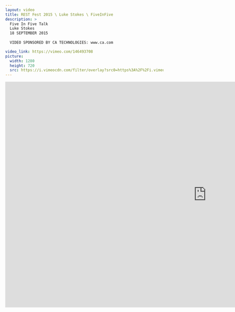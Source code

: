 ```yaml
---
layout: video
title: REST Fest 2015 \ Luke Stokes \ FiveInFive
description: >
  Five In Five Talk
  Luke Stokes
  18 SEPTEMBER 2015
  
  VIDEO SPONSORED BY CA TECHNOLOGIES: www.ca.com

video_link: https://vimeo.com/146493708
picture:
  width: 1280
  height: 720
  src: https://i.vimeocdn.com/filter/overlay?src0=https%3A%2F%2Fi.vimeocdn.com%2Fvideo%2F544906074_1280x720.jpg&src1=http%3A%2F%2Ff.vimeocdn.com%2Fp%2Fimages%2Fcrawler_play.png
---
```

<iframe src="https://player.vimeo.com/video/146493708?title=0&byline=0&portrait=0&badge=0&autopause=0&player_id=0" width="1280" height="720" frameborder="0" title="REST Fest 2015 \ Luke Stokes \ FiveInFive" webkitallowfullscreen mozallowfullscreen allowfullscreen></iframe>